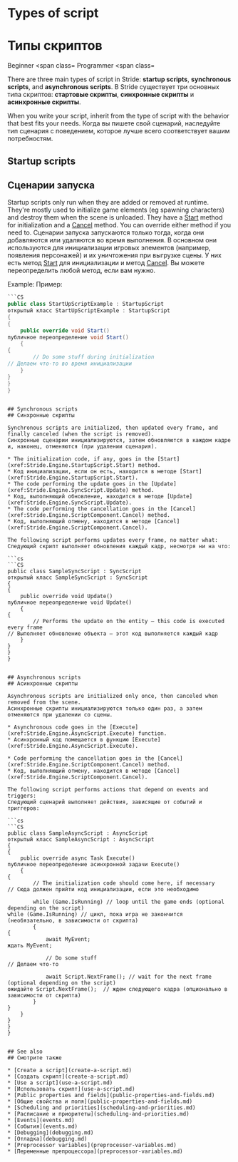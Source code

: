# Types of script
# Типы скриптов

<span class="label label-doc-level">Beginner</span>
<span class=
<span class="label label-doc-audience">Programmer</span>
<span class=

There are three main types of script in Stride: **startup scripts**, **synchronous scripts**, and **asynchronous scripts**. 
В Stride существует три основных типа скриптов: **стартовые скрипты**, **синхронные скрипты** и **асинхронные скрипты**.

When you write your script, inherit from the type of script with the behavior that best fits your needs.
Когда вы пишете свой сценарий, наследуйте тип сценария с поведением, которое лучше всего соответствует вашим потребностям.

## Startup scripts
## Сценарии запуска

Startup scripts only run when they are added or removed at runtime. They're mostly used to initialize game elements (eg spawning characters) and destroy them when the scene is unloaded. They have a [Start](xref:Stride.Engine.StartupScript.Start) method for initialization and a [Cancel](xref:Stride.Engine.ScriptComponent.Cancel) method. You can override either method if you need to.
Сценарии запуска запускаются только тогда, когда они добавляются или удаляются во время выполнения.  В основном они используются для инициализации игровых элементов (например, появления персонажей) и их уничтожения при выгрузке сцены.  У них есть метод [Start](xref:Stride.Engine.StartupScript.Start) для инициализации и метод [Cancel](xref:Stride.Engine.ScriptComponent.Cancel).  Вы можете переопределить любой метод, если вам нужно.

Example:
Пример:

```cs
```CS
public class StartUpScriptExample : StartupScript
открытый класс StartUpScriptExample : StartupScript
{
{
	public override void Start()
публичное переопределение void Start()
	{
{
		// Do some stuff during initialization
// Делаем что-то во время инициализации
	}
}
}
}
```
```

## Synchronous scripts
## Синхронные скрипты

Synchronous scripts are initialized, then updated every frame, and finally canceled (when the script is removed).
Синхронные сценарии инициализируются, затем обновляются в каждом кадре и, наконец, отменяются (при удалении сценария).

* The initialization code, if any, goes in the [Start](xref:Stride.Engine.StartupScript.Start) method.
* Код инициализации, если он есть, находится в методе [Start](xref:Stride.Engine.StartupScript.Start).
* The code performing the update goes in the [Update](xref:Stride.Engine.SyncScript.Update) method.
* Код, выполняющий обновление, находится в методе [Update](xref:Stride.Engine.SyncScript.Update).
* The code performing the cancellation goes in the [Cancel](xref:Stride.Engine.ScriptComponent.Cancel) method.
* Код, выполняющий отмену, находится в методе [Cancel](xref:Stride.Engine.ScriptComponent.Cancel).

The following script performs updates every frame, no matter what:
Следующий скрипт выполняет обновления каждый кадр, несмотря ни на что:

```cs
```CS
public class SampleSyncScript : SyncScript
открытый класс SampleSyncScript : SyncScript
{        
{
	public override void Update()
публичное переопределение void Update()
	{
{
		// Performs the update on the entity — this code is executed every frame
// Выполняет обновление объекта — этот код выполняется каждый кадр
	}
}
}
}
```
```

## Asynchronous scripts
## Асинхронные скрипты

Asynchronous scripts are initialized only once, then canceled when removed from the scene.
Асинхронные скрипты инициализируются только один раз, а затем отменяются при удалении со сцены.

* Asynchronous code goes in the [Execute](xref:Stride.Engine.AsyncScript.Execute) function.
* Асинхронный код помещается в функцию [Execute](xref:Stride.Engine.AsyncScript.Execute).

* Code performing the cancellation goes in the [Cancel](xref:Stride.Engine.ScriptComponent.Cancel) method.
* Код, выполняющий отмену, находится в методе [Cancel](xref:Stride.Engine.ScriptComponent.Cancel).

The following script performs actions that depend on events and triggers:
Следующий сценарий выполняет действия, зависящие от событий и триггеров:

```cs
```CS
public class SampleAsyncScript : AsyncScript
открытый класс SampleAsyncScript : AsyncScript
{        
{
	public override async Task Execute() 
публичное переопределение асинхронной задачи Execute()
	{
{
		// The initialization code should come here, if necessary
// Сюда должен прийти код инициализации, если это необходимо
		
		while (Game.IsRunning) // loop until the game ends (optional depending on the script)
while (Game.IsRunning) // цикл, пока игра не закончится (необязательно, в зависимости от скрипта)
		{
{
			await MyEvent;
ждать MyEvent;

			// Do some stuff
// Делаем что-то
			
			await Script.NextFrame(); // wait for the next frame (optional depending on the script)
ожидайте Script.NextFrame();  // ждем следующего кадра (опционально в зависимости от скрипта)
		}
}
	}
}
}
}
```
```

## See also
## Смотрите также

* [Create a script](create-a-script.md)
* [Создать скрипт](create-a-script.md)
* [Use a script](use-a-script.md)
* [Использовать скрипт](use-a-script.md)
* [Public properties and fields](public-properties-and-fields.md)
* [Общие свойства и поля](public-properties-and-fields.md)
* [Scheduling and priorities](scheduling-and-priorities.md)
* [Расписание и приоритеты](scheduling-and-priorities.md)
* [Events](events.md)
* [События](events.md)
* [Debugging](debugging.md)
* [Отладка](debugging.md)
* [Preprocessor variables](preprocessor-variables.md)
* [Переменные препроцессора](preprocessor-variables.md)
